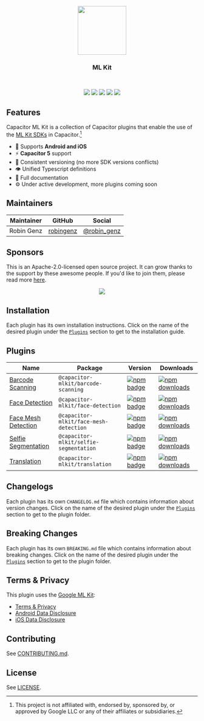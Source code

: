 <br />
<div align="center">
  <img src="https://avatars.githubusercontent.com/u/105555861" width="128" height="128" />
</div>
<h3 align="center">ML Kit</h3>
<br />
<p align="center">
  <a href="https://github.com/capawesome-team/capacitor-mlkit"><img src="https://img.shields.io/maintenance/yes/2023?style=flat-square" /></a>
  <a href="https://github.com/capawesome-team/capacitor-mlkit/actions/workflows/ci.yml"><img src="https://img.shields.io/github/actions/workflow/status/capawesome-team/capacitor-mlkit/ci.yml?branch=main&style=flat-square" /></a>
  <a href="https://github.com/capawesome-team/capacitor-mlkit"><img src="https://img.shields.io/github/license/capawesome-team/capacitor-mlkit?style=flat-square" /></a>
  <a href="https://github.com/capawesome-team"><img src="https://img.shields.io/badge/part%20of-capawesome-%234f46e5?style=flat-square" /></a>
  <a href="https://turborepo.org/"><img src="https://img.shields.io/badge/maintained%20with-turborepo-%237f6ab2?style=flat-square" /></a>
  <!-- <a href="https://devlibrary.withgoogle.com/products/mlkit/repos/robingenz-capacitor-mlkit"><img src="https://img.shields.io/badge/part%20of-DevLibrary-9cf?color=4285F4&logoColor=4285F4&logo=google&style=flat-square" /></a> -->
</p>

## Features

Capacitor ML Kit is a collection of Capacitor plugins that enable the use of the [ML Kit SDKs](https://developers.google.com/ml-kit) in Capacitor.[^1]

- 🔋 Supports **Android and iOS**
- ⚡️ **Capacitor 5** support
- 🦋 Consistent versioning (no more SDK versions conflicts)
- 👁 Unified Typescript definitions
- 📄 Full documentation
- ⚙️ Under active development, more plugins coming soon

## Maintainers

| Maintainer | GitHub                                    | Social                                        |
| ---------- | ----------------------------------------- | --------------------------------------------- |
| Robin Genz | [robingenz](https://github.com/robingenz) | [@robin_genz](https://twitter.com/robin_genz) |

## Sponsors

This is an Apache-2.0-licensed open source project.
It can grow thanks to the support by these awesome people.
If you'd like to join them, please read more [here](https://github.com/sponsors/capawesome-team).

<p align="center">
  <a href="https://cdn.jsdelivr.net/gh/capawesome-team/static/images/sponsors/sponsors.svg">
    <img src="https://cdn.jsdelivr.net/gh/capawesome-team/static/images/sponsors/sponsors.svg" />
  </a>
</p>

## Installation

Each plugin has its own installation instructions.
Click on the name of the desired plugin under the [`Plugins`](#plugins) section to get to the installation guide.

## Plugins

| Name                                                  | Package                                | Version                                                                                                                                                                 | Downloads                                                                                                                                                                    |
| ----------------------------------------------------- | -------------------------------------- | ----------------------------------------------------------------------------------------------------------------------------------------------------------------------- | ---------------------------------------------------------------------------------------------------------------------------------------------------------------------------- |
| [Barcode Scanning](./packages/barcode-scanning)       | `@capacitor-mlkit/barcode-scanning`    | [![npm badge](https://img.shields.io/npm/v/@capacitor-mlkit/barcode-scanning?style=flat-square)](https://www.npmjs.com/package/@capacitor-mlkit/barcode-scanning)       | [![npm downloads](https://img.shields.io/npm/dw/@capacitor-mlkit/barcode-scanning?style=flat-square)](https://www.npmjs.com/package/@capacitor-mlkit/barcode-scanning)       |
| [Face Detection](./packages/face-detection)           | `@capacitor-mlkit/face-detection`      | [![npm badge](https://img.shields.io/npm/v/@capacitor-mlkit/face-detection?style=flat-square)](https://www.npmjs.com/package/@capacitor-mlkit/face-detection)           | [![npm downloads](https://img.shields.io/npm/dw/@capacitor-mlkit/face-detection?style=flat-square)](https://www.npmjs.com/package/@capacitor-mlkit/face-detection)           |
| [Face Mesh Detection](./packages/face-mesh-detection) | `@capacitor-mlkit/face-mesh-detection` | [![npm badge](https://img.shields.io/npm/v/@capacitor-mlkit/face-mesh-detection?style=flat-square)](https://www.npmjs.com/package/@capacitor-mlkit/face-mesh-detection) | [![npm downloads](https://img.shields.io/npm/dw/@capacitor-mlkit/face-mesh-detection?style=flat-square)](https://www.npmjs.com/package/@capacitor-mlkit/face-mesh-detection) |
| [Selfie Segmentation](./packages/selfie-segmentation) | `@capacitor-mlkit/selfie-segmentation` | [![npm badge](https://img.shields.io/npm/v/@capacitor-mlkit/selfie-segmentation?style=flat-square)](https://www.npmjs.com/package/@capacitor-mlkit/selfie-segmentation) | [![npm downloads](https://img.shields.io/npm/dw/@capacitor-mlkit/selfie-segmentation?style=flat-square)](https://www.npmjs.com/package/@capacitor-mlkit/selfie-segmentation) |
| [Translation](./packages/translation)                 | `@capacitor-mlkit/translation`         | [![npm badge](https://img.shields.io/npm/v/@capacitor-mlkit/translation?style=flat-square)](https://www.npmjs.com/package/@capacitor-mlkit/translation)                 | [![npm downloads](https://img.shields.io/npm/dw/@capacitor-mlkit/translation?style=flat-square)](https://www.npmjs.com/package/@capacitor-mlkit/translation)                 |

## Changelogs

Each plugin has its own `CHANGELOG.md` file which contains information about version changes.
Click on the name of the desired plugin under the [`Plugins`](#plugins) section to get to the plugin folder.

## Breaking Changes

Each plugin has its own `BREAKING.md` file which contains information about breaking changes.
Click on the name of the desired plugin under the [`Plugins`](#plugins) section to get to the plugin folder.

## Terms & Privacy

This plugin uses the [Google ML Kit](https://developers.google.com/ml-kit):

- [Terms & Privacy](https://developers.google.com/ml-kit/terms)
- [Android Data Disclosure](https://developers.google.com/ml-kit/android-data-disclosure)
- [iOS Data Disclosure](https://developers.google.com/ml-kit/ios-data-disclosure)

## Contributing

See [CONTRIBUTING.md](./CONTRIBUTING.md).

## License

See [LICENSE](./LICENSE).

[^1]: This project is not affiliated with, endorsed by, sponsored by, or approved by Google LLC or any of their affiliates or subsidiaries.
